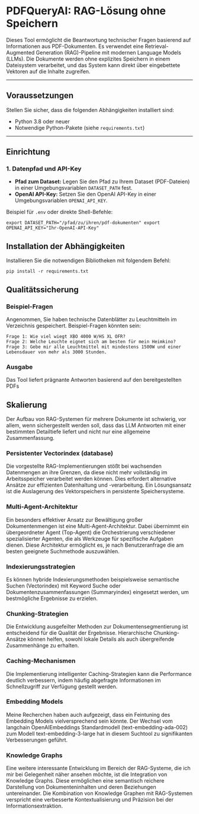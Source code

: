 # PDFQueryAI: RAG-Lösung ohne Speichern

Dieses Tool ermöglicht die Beantwortung technischer Fragen basierend auf Informationen aus PDF-Dokumenten. Es verwendet eine Retrieval-Augmented Generation (RAG)-Pipeline mit modernen Language Models (LLMs). Die Dokumente werden ohne explizites Speichern in einem Dateisystem verarbeitet, und das System kann direkt über eingebettete Vektoren auf die Inhalte zugreifen.

---

## Voraussetzungen

Stellen Sie sicher, dass die folgenden Abhängigkeiten installiert sind:

- Python 3.8 oder neuer
- Notwendige Python-Pakete (siehe `requirements.txt`)

---

## Einrichtung

### 1. Datenpfad und API-Key

- **Pfad zum Dataset:** Legen Sie den Pfad zu Ihrem Dataset (PDF-Dateien) in einer Umgebungsvariablen `DATASET_PATH` fest.
- **OpenAI API-Key:** Setzen Sie den OpenAI API-Key in einer Umgebungsvariablen `OPENAI_API_KEY`.

Beispiel für `.env` oder direkte Shell-Befehle:

```
export DATASET_PATH="/pfad/zu/ihren/pdf-dokumenten" export OPENAI_API_KEY="Ihr-OpenAI-API-Key"
```

##  Installation der Abhängigkeiten

Installieren Sie die notwendigen Bibliotheken mit folgendem Befehl:

```
pip install -r requirements.txt
```

## Qualitätssicherung

### Beispiel-Fragen

Angenommen, Sie haben technische Datenblätter zu Leuchtmitteln im Verzeichnis gespeichert. Beispiel-Fragen könnten sein:

    Frage 1: Wie viel wiegt XBO 4000 W/HS XL OFR?
    Frage 2: Welche Leuchte eignet sich am besten für mein Heimkino?
    Frage 3: Gebe mir alle Leuchtmittel mit mindestens 1500W und einer Lebensdauer von mehr als 3000 Stunden.

### Ausgabe

Das Tool liefert prägnante Antworten basierend auf den bereitgestellten PDFs


## Skalierung

Der Aufbau von RAG-Systemen für mehrere Dokumente ist schwierig, vor allem, wenn sichergestellt werden soll, dass das LLM Antworten mit einer bestimmten Detailtiefe liefert und nicht nur eine allgemeine Zusammenfassung.

### Persistenter Vectorindex (database)
Die vorgestellte RAG-Implementierungen stößt bei wachsenden Datenmengen an ihre Grenzen, da diese nicht mehr vollständig im Arbeitsspeicher verarbeitet werden können. Dies erfordert alternative Ansätze zur effizienten Datenhaltung und -verarbeitung. Ein Lösungsansatz ist die Auslagerung des Vektorspeichers in persistente Speichersysteme.


### Multi-Agent-Architektur
Ein besonders effektiver Ansatz zur Bewältigung großer Dokumentenmengen ist eine Multi-Agent-Architektur. Dabei übernimmt ein übergeordneter Agent (Top-Agent) die Orchestrierung verschiedener spezialisierter Agenten, die als Werkzeuge für spezifische Aufgaben dienen. Diese Architektur ermöglicht es, je nach Benutzeranfrage die am besten geeignete Suchmethode auszuwählen. 

### Indexierungsstrategien
Es können hybride Indexierungsmethoden beispielsweise semantische Suchen (Vectorindex) mit Keyword Suche oder Dokumentenzusammenfassungen (Summaryindex) eingesetzt werden, um bestmögliche Ergebnisse zu erzielen.

### Chunking-Strategien
Die Entwicklung ausgefeilter Methoden zur Dokumentensegmentierung ist entscheidend für die Qualität der Ergebnisse. Hierarchische Chunking-Ansätze können helfen, sowohl lokale Details als auch übergreifende Zusammenhänge zu erhalten.

### Caching-Mechanismen

Die Implementierung intelligenter Caching-Strategien kann die Performance deutlich verbessern, indem häufig abgefragte Informationen im Schnellzugriff zur Verfügung gestellt werden.

### Embedding Models 

Meine Recherchen haben auch aufgezeigt, dass ein Feintuning des Embedding Models vielversprechend sein könnte.
Der Wechsel vom langchain OpenAIEmbeddings Standardmodell (text-embedding-ada-002) zum Modell text-embedding-3-large hat in diesem Suchtool zu signifikanten Verbesserungen geführt. 

### Knowledge Graphs
Eine weitere interessante Entwicklung im Bereich der RAG-Systeme, die ich mir bei Gelegenheit näher ansehen möchte, ist die Integration von Knowledge Graphs. Diese ermöglichen eine semantisch reichere Darstellung von Dokumenteninhalten und deren Beziehungen untereinander. Die Kombination von Knowledge Graphen mit RAG-Systemen verspricht eine verbesserte Kontextualisierung und Präzision bei der Informationsextraktion.
